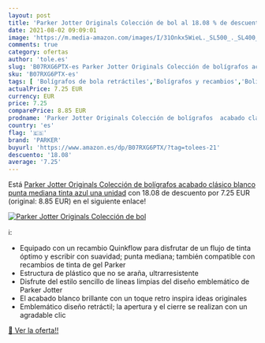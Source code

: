 ```yaml
---
layout: post
title: 'Parker Jotter Originals Colección de bol al 18.08 % de descuento'
date: 2021-08-02 09:09:01
image: 'https://m.media-amazon.com/images/I/31Onkx5WieL._SL500_._SL400_.jpg'
comments: true
category: ofertas
author: 'tole.es'
slug: 'B07RXG6PTX-es Parker Jotter Originals Colección de bolígrafos acabado...'
sku: 'B07RXG6PTX-es'
tags: [ 'Bolígrafos de bola retráctiles','Bolígrafos y recambios','Bolígrafos, lápices y útiles de escritura','Oficina y papelería','bolígrafos','parker', ]
actualPrice: 7.25 EUR
currency: EUR
price: 7.25
comparePrice: 8.85 EUR
prodname: 'Parker Jotter Originals Colección de bolígrafos  acabado clásico blanco  punta mediana  tinta azul  una unidad'
country: 'es'
flag: '🇪🇸'
brand: 'PARKER'
buyurl: 'https://www.amazon.es/dp/B07RXG6PTX/?tag=tolees-21'
descuento: '18.08'
average: '7.25'
---
```


Está [Parker Jotter Originals Colección de bolígrafos  acabado clásico blanco  punta mediana  tinta azul  una unidad](https://www.amazon.es/dp/B07RXG6PTX/?tag=tolees-21) con 18.08 de descuento por 7.25 EUR (original: 8.85 EUR) en el siguiente enlace!

[![Parker Jotter Originals Colección de bol](https://m.media-amazon.com/images/I/31Onkx5WieL._SL500_._SL400_.jpg)](https://www.amazon.es/dp/B07RXG6PTX/?tag=tolees-21)

ℹ️:

- Equipado con un recambio Quinkflow para disfrutar de un flujo de tinta óptimo y escribir con suavidad; punta mediana; también compatible con recambios de tinta de gel Parker
- Estructura de plástico que no se araña, ultrarresistente
- Disfrute del estilo sencillo de líneas limpias del diseño emblemático de Parker Jotter
- El acabado blanco brillante con un toque retro inspira ideas originales
- Emblemático diseño retráctil; la apertura y el cierre se realizan con un agradable clic

[🛒 Ver la oferta!!](https://www.amazon.es/dp/B07RXG6PTX/?tag=tolees-21)
